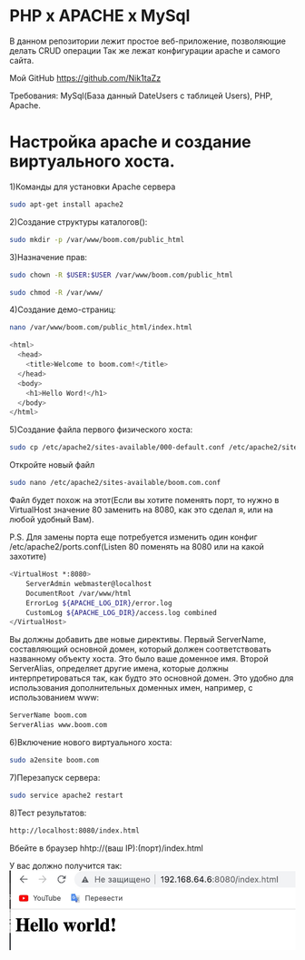 # PHP x APACHE x MySql

В данном репозитории лежит простое веб-приложение, позволяющие делать CRUD операции
Так же лежат конфигурации apache и самого сайта.

Мой GitHub https://github.com/Nik1taZz

Требования: MySql(База данный DateUsers c таблицей Users), PHP, Apache.


# Настройка apache и создание виртуального хоста.  

1)Команды для установки Apache сервера
```bash
sudo apt-get install apache2
```

2)Создание структуры каталогов():
```bash
sudo mkdir -p /var/www/boom.com/public_html
```

3)Назначение прав:
```bash
sudo chown -R $USER:$USER /var/www/boom.com/public_html
```
```bash
sudo chmod -R /var/www/
```

4)Создание демо-страниц:
```bash
nano /var/www/boom.com/public_html/index.html
```
```bash
<html>
  <head>
    <title>Welcome to boom.com!</title>
  </head>
  <body>
    <h1>Hello Word!</h1>
  </body>
</html>
```

5)Создание файла первого физического хоста:
```bash
sudo cp /etc/apache2/sites-available/000-default.conf /etc/apache2/sites-available/boom.com.conf
```
Откройте новый файл
```bash
sudo nano /etc/apache2/sites-available/boom.com.conf
```
Файл будет похож на этот(Если вы хотите поменять порт, то нужно в VirtualHost значение 80 заменить на 8080, как это сделал я, или на любой удобный Вам). 

P.S. Для замены порта еще потребуется изменить один конфиг /etc/apache2/ports.conf(Listen 80 поменять на 8080 или на какой захотите) 
```bash
<VirtualHost *:8080>
    ServerAdmin webmaster@localhost
    DocumentRoot /var/www/html
    ErrorLog ${APACHE_LOG_DIR}/error.log
    CustomLog ${APACHE_LOG_DIR}/access.log combined
</VirtualHost>
```
Bы должны добавить две новые директивы. Первый ServerName, составляющий основной домен, который должен соответствовать названному объекту хоста. Это было ваше доменное имя. Второй ServerAlias, определяет другие имена, которые должны интерпретироваться так, как будто это основной домен. Это удобно для использования дополнительных доменных имен, например, с использованием www:

```bash
ServerName boom.com
ServerAlias www.boom.com
```

6)Включение нового виртуального хоста:
```bash
sudo a2ensite boom.com
```

7)Перезапуск сервера:
```bash
sudo service apache2 restart
``` 
8)Тест результатов:
```bash
http://localhost:8080/index.html
``` 
Вбейте в браузер hhtp://(ваш IP):(порт)/index.html

У вас должно получится так:
![](./img/HelloWorld.jpeg)
